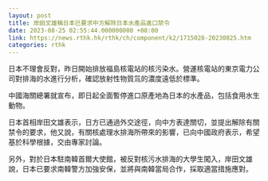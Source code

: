 ```yaml
---
layout: post
title: 岸田文雄稱日本已要求中方解除日本水產品進口禁令
date: 2023-08-25 02:55:44.000000000 +08:00
link: https://news.rthk.hk/rthk/ch/component/k2/1715028-20230825.htm
categories: rthk
---
```


日本不理會反對，昨日開始排放福島核電站的核污染水。營運核電站的東京電力公司對排海的水進行分析，確認放射性物質氚的濃度遠低於標準。

中國海關總署就宣布，即日起全面暫停進口原產地為日本的水產品，包括食用水生動物。

日本首相岸田文雄表示，日方已通過外交途徑，向中方表達關切，並提出解除有關禁令的要求，他又說，有關核處理水排海所帶來的影響，已向中國政府表示，希望基於科學根據，交由專家討論。

另外，對於日本駐南韓首爾大使館，被反對核污水排海的大學生闖入，岸田文雄說，日本已要求南韓警方加強安保，並將與南韓當局合作，採取適當措施應對。
